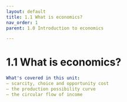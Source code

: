 ```yaml
---
layout: default
title: 1.1 What is economics?
nav_order: 1
parent: 1.0 Introduction to economics

---
```


# 1.1 What is economics?

```yaml
What's covered in this unit:
– scarcity, choice and opportunity cost
– the production possibility curve
– the circular flow of income
```
